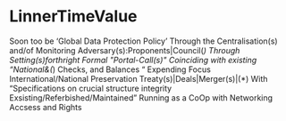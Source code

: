 # LinnerTimeValue
Soon too be ‘Global Data Protection Policy’ 
Through the Centralisation(s) and/of Monitoring Adversary(s):Proponents|Council(*) 
Through Setting(s)forthright Formal "Portal-Call(s)"
Coinciding with existing “National&(*) 
Checks, and Balances “ Expending Focus
International/National Preservation Treaty(s)|Deals|Merger(s)|(*)
With “Specifications on crucial structure integrity Exsisting/Referbished/Maintained”
Running as a CoOp with Networking Accsess and Rights  
